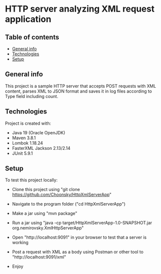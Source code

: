 # HTTP server analyzing XML request application

## Table of contents

* [General info](#general-info)
* [Technologies](#technologies)
* [Setup](#setup)

## General info

This project is a sample HTTP server that accepts POST requests with XML content,
parses XML to JSON format and saves it in log files according to Type field
including count.

## Technologies

Project is created with:

* Java 19 (Oracle OpenJDK)
* Maven 3.8.1
* Lombok 1.18.24
* FasterXML Jackson 2.13/2.14
* JUnit 5.9.1

## Setup

To test this project locally:

* Clone this project using "git clone https://github.com/Choonsky/HttpXmlServerApp"
* Navigate to the program folder ("cd HttpXmlServerApp") 
* Make a jar using "mvn package"
* Run a jar using "java -cp target/HttpXmlServerApp-1.0-SNAPSHOT.jar org.nemirovsky.XmlHttpServerApp"

* Open "http://localhost:9091" in your browser to test that a server is working
* Post a request with XML as a body using Postman or other tool to "http://localhost:9091/xml"
* Enjoy